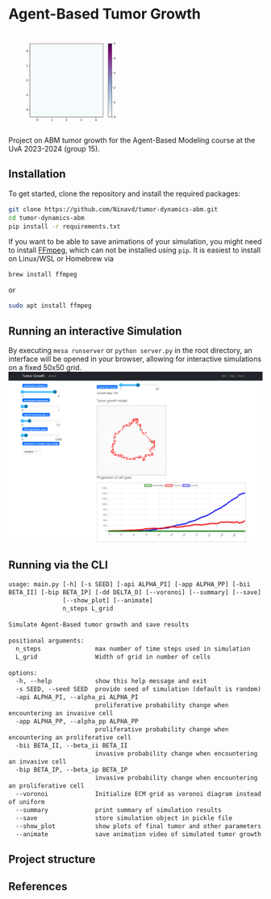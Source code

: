 # Agent-Based Tumor Growth
<img src="videos/tumor_growth-gif.gif" width="50%"/>

Project on ABM tumor growth for the Agent-Based Modeling course at the UvA 2023-2024 (group 15).

## Installation
To get started, clone the repository and install the required packages: 
```bash
git clone https://github.com/Ninavd/tumor-dynamics-abm.git
cd tumor-dynamics-abm
pip install -r requirements.txt
```

If you want to be able to save animations of your simulation, you might need to install [FFmpeg](https://www.ffmpeg.org/download.html), which can not be installed using `pip`. It is easiest to install on Linux/WSL or Homebrew via

```bash
brew install ffmpeg
```
or 
```bash
sudo apt install ffmpeg
```

## Running an interactive Simulation
By executing `mesa runserver` or `python server.py` in the root directory, an interface will be opened in your browser, allowing for interactive simulations on a fixed 50x50 grid.  
![screenshot of interactive simulation](save_files/image.png)

## Running via the CLI
```
usage: main.py [-h] [-s SEED] [-api ALPHA_PI] [-app ALPHA_PP] [-bii BETA_II] [-bip BETA_IP] [-dd DELTA_D] [--voronoi] [--summary] [--save]
               [--show_plot] [--animate]
               n_steps L_grid

Simulate Agent-Based tumor growth and save results

positional arguments:
  n_steps               max number of time steps used in simulation
  L_grid                Width of grid in number of cells

options:
  -h, --help            show this help message and exit
  -s SEED, --seed SEED  provide seed of simulation (default is random)
  -api ALPHA_PI, --alpha_pi ALPHA_PI
                        proliferative probability change when encountering an invasive cell
  -app ALPHA_PP, --alpha_pp ALPHA_PP
                        proliferative probability change when encountering an proliferative cell
  -bii BETA_II, --beta_ii BETA_II
                        invasive probability change when encountering an invasive cell
  -bip BETA_IP, --beta_ip BETA_IP
                        invasive probability change when encountering an proliferative cell
  --voronoi             Initialize ECM grid as voronoi diagram instead of uniform 
  --summary             print summary of simulation results
  --save                store simulation object in pickle file
  --show_plot           show plots of final tumor and other parameters
  --animate             save animation video of simulated tumor growth
```

## Project structure


## References
